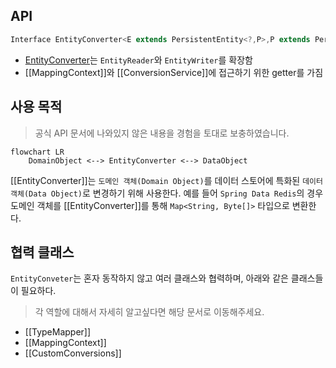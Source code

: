 ## API

```java
Interface EntityConverter<E extends PersistentEntity<?,P>,P extends PersistentProperty<P>,T,S>
```

- [EntityConverter](https://docs.spring.io/spring-data/commons/docs/current/api/org/springframework/data/convert/EntityConverter.html)는 `EntityReader`와 `EntityWriter`를 확장함
- [[MappingContext]]와 [[ConversionService]]에 접근하기 위한 getter를 가짐

## 사용 목적

> 공식 API 문서에 나와있지 않은 내용을 경험을 토대로 보충하였습니다.

```mermaid
flowchart LR
	DomainObject <--> EntityConverter <--> DataObject
```

[[EntityConverter]]는 `도메인 객체(Domain Object)`를 데이터 스토어에 특화된 `데이터 객체(Data Object)`로 변경하기 위해 사용한다. 예를 들어 `Spring Data Redis`의 경우 도메인 객체를 [[EntityConverter]]를 통해 `Map<String, Byte[]>` 타입으로 변환한다.

## 협력 클래스

`EntityConveter`는 혼자 동작하지 않고 여러 클래스와 협력하며, 아래와 같은 클래스들이 필요하다.

> 각 역할에 대해서 자세히 알고싶다면 해당 문서로 이동해주세요.

- [[TypeMapper]]
- [[MappingContext]]
- [[CustomConversions]]


